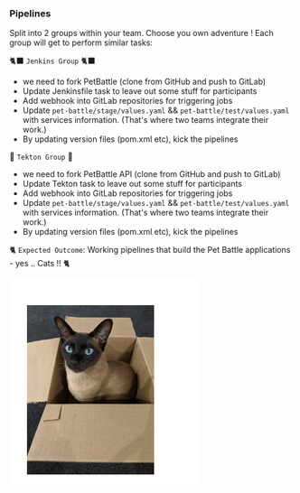 ### Pipelines

Split into 2 groups within your team. Choose you own adventure ! Each group will get to perform similar tasks:

🐈‍⬛ `Jenkins Group` 🐈‍⬛
- we need to fork PetBattle (clone from GitHub and push to GitLab)
- Update Jenkinsfile task to leave out some stuff for participants
- Add webhook into GitLab repositories for triggering jobs
- Update `pet-battle/stage/values.yaml` && `pet-battle/test/values.yaml` with services information. (That's where two teams integrate their work.)
- By updating version files (pom.xml etc), kick the pipelines

🐅 `Tekton Group` 🐅
- we need to fork PetBattle API (clone from GitHub and push to GitLab)
- Update Tekton task to leave out some stuff for participants
- Add webhook into GitLab repositories for triggering jobs
- Update `pet-battle/stage/values.yaml` && `pet-battle/test/values.yaml` with services information. (That's where two teams integrate their work.)
- By updating version files (pom.xml etc), kick the pipelines

🐈 `Expected Outcome`: Working pipelines that build the Pet Battle applications - yes .. Cats !! 🐈

![daisy-cat.png](images/daisy-cat.png)
